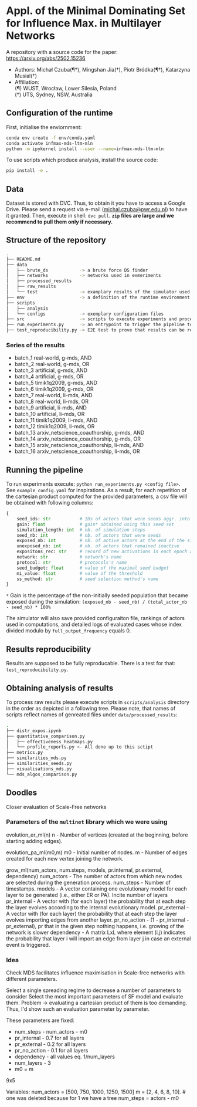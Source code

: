 # Appl. of the Minimal Dominating Set for Influence Max. in Multilayer Networks

A repository with a source code for the paper: https://arxiv.org/abs/2502.15236

* Authors: Michał Czuba(¶†), Mingshan Jia(†), Piotr Bródka(¶†), Katarzyna Musial(†)
* Affiliation:  
        (¶) WUST, Wrocław, Lower Silesia, Poland  
        (†) UTS, Sydney, NSW, Australia

## Configuration of the runtime

First, initialise the enviornment:

```bash
conda env create -f env/conda.yaml
conda activate infmax-mds-ltm-mln
python -m ipykernel install --user --name=infmax-mds-ltm-mln
```

To use scripts which produce analysis, install the source code:

```bash
pip install -e .
```

## Data

Dataset is stored with DVC. Thus, to obtain it you have to access a Google Drive. Please
send a request via e-mail (michal.czuba@pwr.edu.pl) to have it granted. Then, execute in shell:
`dvc pull`. **`zip` files are large and we recommend to pull them only if necessary.**

## Structure of the repository

```bash
.
├── README.md
├── data
│   ├── brute_ds            -> a brute force DS finder
│   ├── networks            -> networks used in exmeriments
│   ├── processed_results
│   ├── raw_results
│   └── test                -> examplary results of the simulator used in the E2E test
├── env                     -> a definition of the runtime environment
├── scripts
│   ├── analysis
│   └── configs             -> exemplary configuration files
├── src                     -> scripts to execute experiments and process the results
├── run_experiments.py      -> an entrypoint to trigger the pipeline to evaluate MDS in InfMax
├── test_reproducibility.py -> E2E test to prove that results can be repeated
```

### Series of the results

- batch_1 real-world, g-mds, AND
- batch_2 real-world, g-mds, OR
- batch_3 artificial, g-mds, AND
- batch_4 artificial, g-mds, OR
- batch_5 timik1q2009, g-mds, AND
- batch_6 timik1q2009, g-mds, OR
- batch_7 real-world, li-mds, AND
- batch_8 real-world, li-mds, OR
- batch_9 artificial, li-mds, AND
- batch_10 artificial, li-mds, OR
- batch_11 timik1q2009, li-mds, AND
- batch_12 timik1q2009, li-mds, OR
- batch_13 arxiv_netscience_coauthorship, g-mds, AND
- batch_14 arxiv_netscience_coauthorship, g-mds, OR
- batch_15 arxiv_netscience_coauthorship, li-mds, AND
- batch_16 arxiv_netscience_coauthorship, li-mds, OR

## Running the pipeline

To run experiments execute: `python run_experiments.py <config file>`. See `example_config.yaml` for
inspirations. As a result, for each repetition of the cartesian product computed for the provided
parameters, a csv file will be obtained with following columns:

```python
{
    seed_ids: str           # IDs of actors that were seeds aggr. into string (sep. by ;)
    gain: float             # gain* obtained using this seed set
    simulation_length: int  # nb. of simulation steps
    seed_nb: int            # nb. of actors that were seeds
    exposed_nb: int         # nb. of active actors at the end of the simulation
    unexposed_nb: int       # nb. of actors that remained inactive
    expositons_rec: str     # record of new activations in each epoch aggr. into string (sep. by ;)
    network: str            # network's name
    protocol: str           # protocols's name
    seed_budget: float      # value of the maximal seed budget
    mi_value: float         # value of the threshold
    ss_method: str          # seed selection method's name
}
```

`*` Gain is the percentage of the non-initially seeded population that became exposed during the
simulation: `(exposed_nb - seed_nb) / (total_actor_nb - seed_nb) * 100%`

The simulator will also save provided configuraiton file, rankings of actors used in computations,
and detailed logs of evaluated cases whose index divided modulo by `full_output_frequency` equals 0.

## Results reproducibility

Results are supposed to be fully reproducable. There is a test for that: `test_reproducibility.py`.

## Obtaining analysis of results

To process raw results please execute scripts in `scripts/analysis` directory in the order as 
depicted in a following tree. Please note, that names of scripts reflect names of genreated files
under `data/processed_results`:

```bash
.
├── distr_expos.ipynb
├── quantitative_comparison.py
│   ├── effectiveness_heatmaps.py
│   └── profile_reports.py <- All done up to this sctipt
├── metrics.py
├── similarities_mds.py
├── similarities_seeds.py
├── visualisations_mds.py
└── mds_algos_comparison.py
```

## Doodles

Closer evaluation of Scale-Free networks

### Parameters of the `multinet` library which we were using

evolution_er_ml(n)
    n - Number of vertices (created at the beginning, before starting adding edges).

evolution_pa_ml(m0,m)
    m0 - Initial number of nodes.
    m - Number of edges created for each new vertex joining the network.

grow_ml(num_actors, num.steps, models, pr.internal, pr.external, dependency)
    num_actors - The number of actors from which new nodes are selected during the generation process.
    num_steps - Number of timestamps.
    models - A vector containing one evolutionary model for each layer to be generated (i.e., either ER or PA). Incite number of layers
    pr_internal - A vector with (for each layer) the probability that at each step the layer evolves according to the internal evolutionary model.
    pr_external - A vector with (for each layer) the probability that at each step the layer evolves importing edges from another layer.
    pr_no_action - (1 - pr_internal - pr_external), pr that in the given step nothing happens, i.e. growing of the network is slower
    dependency - A matrix LxL where element (i,j) indicates the probability that layer i will import an edge from layer j in case an external event is triggered.

### Idea

Check MDS facilitates influence maximisation in Scale-free networks with different parameters.

Select a single spreading regime to decrease a number of parameters to consider
Select the most important parameters of SF model and evaluate them. Problem -> evaluating a cartesian product of them is too demanding. Thus, I'd show such an evaluation parameter by parameter.

These parameters are fixed:
* num_steps - num_actors - m0
* pr_internal - 0.7 for all layers
* pr_external - 0.2 for all layers
* pr_no_action - 0.1 for all layers
* dependency - all values eq. 1/num_layers
* num_layers - 3
* m0 = m

9x5

Variables:
num_actors = [500, 750, 1000, 1250, 1500]
m = [2, 4, 6, 8, 10]. # one was deleted because for 1 we have a tree
num_steps = actors - m0
